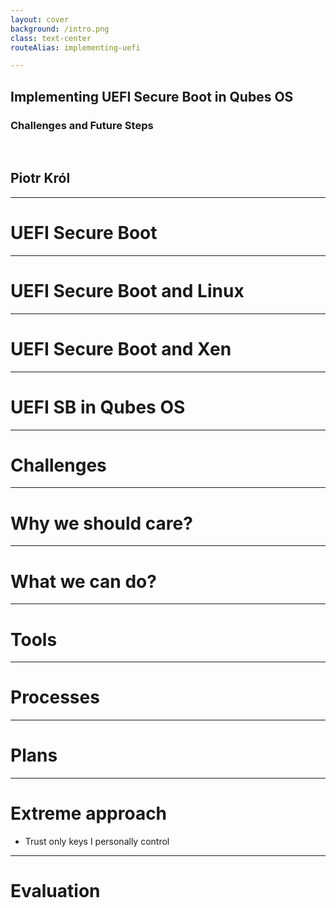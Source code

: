 ```yaml
---
layout: cover
background: /intro.png
class: text-center
routeAlias: implementing-uefi

---
```

## Implementing UEFI Secure Boot in Qubes OS
### Challenges and Future Steps

<br>

## Piotr Król
<!--

This talk addresses both the technical and procedural aspects and aims to
provide a comprehensive roadmap for achieving UEFI Secure Boot support in Qubes
OS, ultimately paving the way for a more secure and resilient operating system.

-->

---

# UEFI Secure Boot

<!--

TODO: very brief intro to UEFI Secure Boot

UEFI Secure
Boot has emerged as a critical feature to protect systems against persistent
firmware attacks and unauthorized code execution. While Qubes OS is renowned
for its security-centric approach, the official support for UEFI Secure Boot
remains a significant milestone yet to be fully realized.

UEFI Secure Boot is really Chain of Trust technology, which covers very
specific part of x86 UEFI compliant boot process.

It covers only transition between UEFI BIOS and OS Loader/OS Kernel.

It also can cover DXE images (typically drivers) authentication although
reference implementation does not enable that. Despite providing all necessary
libraries to achieve the goal.

-->

---

# UEFI Secure Boot and Linux

<!--

- Current Limitations and User Impact: Understanding why Secure Boot is not
currently supported and the implications for users, particularly those needing
dual-boot environments.

-->

---

# UEFI Secure Boot and Xen
<!--

TODO: Why Qubes OS is different?  What are the Xen challanges?
- NX bit
- relocation, tklangley `.reloc`?

- Andy: XenServer Host UEFI Secure Boot update
  - Microsoft mandates use of SBAT for signing Xen code.
  - Live patches require signatures, while Kxec is more complicated due to
user-space code.
  0 Purgatory runs in VM context, fully privileged, to ensure Xen’s signature.
  0 Integrity check on regions before loading to avoid rogue DMA corruption.
- XenServer Host UEFI Secure Boot update
  - Expected changes needed in Xen to support Secure Boot:
    - xen.efi metadata changes
      - Add SBAT support.  Contents to be provided by vendor
      - Support IMAGE_DLLCHARACTERISTICS_NX_COMPAT
    - Kexec
      - Embed purgatory in Xen (can’t be passed from tools)
        - Includes SHA256 for checking the integrity of the target image
      - Check signature on new kernel+initrd
    - Livepatches
      - Check signature on livepatches
    - Hypercalls
      - New ABI to check all pointers  (Discussed previously)

Notes from Andrew Cooper, mentioned by Trammel
[here](https://github.com/QubesOS/qubes-issues/issues/4371#issuecomment-682614795):

> Things like LIVEPATCH and KEXEC need compiling out, until they can be taught
> to verify signatures.
> Beyond that, things like the GDB serial stub probably need a way of being
> able to be compiled out, and then being compiled out. (This is definitely not
> an exhaustive list.) Xen's secureboot requirements also extend to the dom0
> kernel, due to the responsibility-sharing which currently exists. For a Linux
> dom0, Xen must ensure that lockdown mode is forced on (/dev/mem in dom0 still
> has a lot of system level power). At a minimum, this involves extending
> lockdown mode to prohibit the use of /{dev/proc}/xen/privcmd, which is still
> a trivial privilege escalation hole in PV Linux that noone seems to want to
> admit to and fix. I think it is great that work is being started in this
> direction, but there is a huge quantity of work to do before a downstream
> could plausibly put together a Xen system which honours the intent of
> SecureBoot. I know Safeboot has different goals/rules here, but whatever we
> put together called "Secure Boot support" will have to be compatible with
> Microsoft's model for it to be useful in the general case.

There is classical problem here which involve premise that either we doing
everything or nothing. So for examples there are issues with locking down Xen
and Dom0, but that seem to block having UEFI Secure Boot enabled to the point
of the lockdown.

Other issue is PE file format vs Xen requirements for memory layout.

This talk will explore the challenges and potential solutions for implementing
UEFI Secure Boot in Qubes OS.

TODO: where to put various BIOSes approach: Dasharo, HP BIOS, QEMU
- ACER seem to have option "UEFI file trusted for execution" or sth like that

-->

---

# UEFI SB in Qubes OS

<!--

It all seem to start from Wim Vervoorn (Eltan)
[email](https://groups.google.com/g/qubes-users/c/vrzdJmPNzrE/m/MC4l9QTJBAAJ)
about building chain of trust in system using Qubes OS.
- thread gathered a lot of emotions, FUD, ideology etc.

-->

---

# Challenges

<!--

> just signing bootloader and/or Xen isn't enough, and would result in
> something trivial to bypass (for example using kernel parameters).
- _marmarek_

> relying on Xen.efi is very unreliable depending on (...) UEFI implementation
> the requires File System Protocol Interface may be missing or unable to
> access those files (including limitation like ESP support, which on ISO9660
> is only 32MB)

> boot parameters modification is problematic, so in case boot failure
> troubleshooting/recovery may be very problematics
- this dev feature, regular user should never need that, we know thing work
differently, so maybe there should be better recovery mechanisms

- Technical Roadblocks: This section highlights technical challenges such as
signing GRUB and Xen binaries, managing key enrollments, and ensuring
compatibility across different hardware setups.

Let's say we have booted system, what is next?

-->

---

# Why we should care?

<!--

The ever-evolving landscape of cybersecurity demands robust mechanisms to
ensure the integrity and trustworthiness of computing environments.

- Security Enhancements and Benefits: Evaluate how Secure Boot can enhance
Qubes OS's overall security posture and protect against specific attack
vectors.

TODO: mention biggest SNAFU caused by UEFI Secure Boot and explain true reason
behind that.

-->

---

# What we can do?

<!--

TODO: explain possible paths for integration of UEFI Secure Boot
- how various distributions deal with the problem
- draw diagrams which show all those boot flows and provisioning procedures

- Proposed Solutions: This section discusses the steps proposed in issue #4371
to sign boot images with dedicated keys, build unified Xen boot images, and
make necessary GRUB configuration changes.

-->

---

# Tools

<!--

TODO: what tools we have to deal with
- sbsigntool family
- efitools family

-->

---

# Processes

<!--

Leveraging insights from ongoing discussions and issues like QubesOS Issue
#4371, we will explore the necessary system changes, from signing boot images
to configuring the system to accommodate Secure Boot's complexities.

-->

---

# Plans

<!--

- Roadmap and Community Involvement: Outlining the future steps towards full
Secure Boot support and how the community can participate in the ongoing
testing, feedback, and development efforts.

Marek's requirements June, 2018:
1. Binaries signed in a split-gpg compatible way
  - signing key shouldn't be exposed to build environment
2. Make sure kernel and initramfs also gets verified
  - how to do that when initramfs is dynamically generated?
  - what would be role of shim in this scheme?
3. xen and kernel command line are also verified

Reading this: https://ruderich.org/simon/notes/secure-boot-with-grub-and-signed-linux-and-initrd
- why initial loader (GRUB2) cannot be signed and then continue using GPG?

-->

---

# Extreme approach

* Trust only keys I personally control

<!--

What are the capabilities which my system support?
- UEFI specificaition clearly defines what is supported,
- every implementation may do things little bit different,
- how to test that?
  - practical test
  - trust spec version compliance

Why?
- revocation doesn't make sense, DBX is evergrowing, on many systems space for
DBX was probably exhausted or will be exhausted soon,
- maintaining revocation list is also hard thing, you have to rely on UEFI
distributions or on your vendor, and we know there are various vendors with
various level of caring about security
- this is at least one reason to have only allow list, which consist only
current system owner signature
  - how stupid this is, we can manage passwords to our banks and creating systems
to simplify things in that space, but traction for UEFI SB management
simplification is non-existent
  - we can imagine system in which keys would be managed by TPM and protected by
user password

TODO: introduce UEFI revocation

Trammel already achieved this approach in 2020 with Qubes 4.1 under safeboot
project.

-->

---

# Evaluation

<!--

Short approach:
choose RSA-2048+SHA512

Generate bunch of various DER-encoded x.509 certificates and check which are
accepted by UEFI Secure Boot menu.

Hey! 8192 doesn't make sense it is too computationally expensive:
- who cares I'm doing that very rarely
- ECC is not supported

PK enrolling test results on edk2-202408 OVMF
- RSA < 2048 would not work.
- RSA 2048 SHA256/384/512 PASS (112 bits of symmetric key security)
- RSA 4096 SHA256/384/512 PASS (140 bits)
- RSA 8192 SHA256/384/512 PASS (192 bits)

Let's try to run:
- RSA8192 SHA512 signed HelloWorld.efi PASS

Experiment:
- copy content of Qubes OS R4.2.3-rc1 EFI partition to disk and see if it boots
without SB, and not boot with SB
- if yes, sign it with 8k-SHA512 key and check it if it boots

Above works very well, but, when trying to test media and install I get:

```shell
error: shim_lock protocol not found.
error: you need to load the kernel first.
error: you need to load the kernel first.

Press any key to continue...
```

-->
